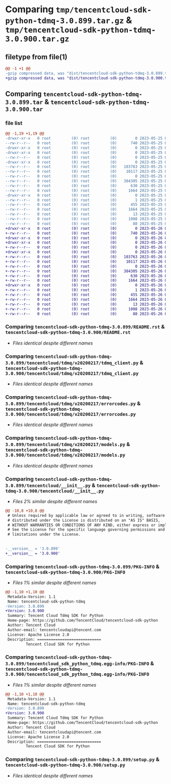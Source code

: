 # Comparing `tmp/tencentcloud-sdk-python-tdmq-3.0.899.tar.gz` & `tmp/tencentcloud-sdk-python-tdmq-3.0.900.tar.gz`

## filetype from file(1)

```diff
@@ -1 +1 @@
-gzip compressed data, was "dist/tencentcloud-sdk-python-tdmq-3.0.899.tar", last modified: Thu May 25 00:37:46 2023, max compression
+gzip compressed data, was "dist/tencentcloud-sdk-python-tdmq-3.0.900.tar", last modified: Fri May 26 02:28:54 2023, max compression
```

## Comparing `tencentcloud-sdk-python-tdmq-3.0.899.tar` & `tencentcloud-sdk-python-tdmq-3.0.900.tar`

### file list

```diff
@@ -1,19 +1,19 @@
-drwxr-xr-x   0 root         (0) root         (0)        0 2023-05-25 00:37:46.000000 tencentcloud-sdk-python-tdmq-3.0.899/
--rw-r--r--   0 root         (0) root         (0)      740 2023-05-25 00:37:46.000000 tencentcloud-sdk-python-tdmq-3.0.899/README.rst
-drwxr-xr-x   0 root         (0) root         (0)        0 2023-05-25 00:37:46.000000 tencentcloud-sdk-python-tdmq-3.0.899/tencentcloud/
-drwxr-xr-x   0 root         (0) root         (0)        0 2023-05-25 00:37:46.000000 tencentcloud-sdk-python-tdmq-3.0.899/tencentcloud/tdmq/
--rw-r--r--   0 root         (0) root         (0)        0 2023-05-25 00:37:46.000000 tencentcloud-sdk-python-tdmq-3.0.899/tencentcloud/tdmq/__init__.py
-drwxr-xr-x   0 root         (0) root         (0)        0 2023-05-25 00:37:46.000000 tencentcloud-sdk-python-tdmq-3.0.899/tencentcloud/tdmq/v20200217/
--rw-r--r--   0 root         (0) root         (0)   103763 2023-05-25 00:37:46.000000 tencentcloud-sdk-python-tdmq-3.0.899/tencentcloud/tdmq/v20200217/tdmq_client.py
--rw-r--r--   0 root         (0) root         (0)    10117 2023-05-25 00:37:46.000000 tencentcloud-sdk-python-tdmq-3.0.899/tencentcloud/tdmq/v20200217/errorcodes.py
--rw-r--r--   0 root         (0) root         (0)        0 2023-05-25 00:37:46.000000 tencentcloud-sdk-python-tdmq-3.0.899/tencentcloud/tdmq/v20200217/__init__.py
--rw-r--r--   0 root         (0) root         (0)   384305 2023-05-25 00:37:46.000000 tencentcloud-sdk-python-tdmq-3.0.899/tencentcloud/tdmq/v20200217/models.py
--rw-r--r--   0 root         (0) root         (0)      630 2023-05-25 00:37:46.000000 tencentcloud-sdk-python-tdmq-3.0.899/tencentcloud/__init__.py
--rw-r--r--   0 root         (0) root         (0)     1664 2023-05-25 00:37:46.000000 tencentcloud-sdk-python-tdmq-3.0.899/PKG-INFO
-drwxr-xr-x   0 root         (0) root         (0)        0 2023-05-25 00:37:46.000000 tencentcloud-sdk-python-tdmq-3.0.899/tencentcloud_sdk_python_tdmq.egg-info/
--rw-r--r--   0 root         (0) root         (0)        1 2023-05-25 00:37:46.000000 tencentcloud-sdk-python-tdmq-3.0.899/tencentcloud_sdk_python_tdmq.egg-info/dependency_links.txt
--rw-r--r--   0 root         (0) root         (0)      455 2023-05-25 00:37:46.000000 tencentcloud-sdk-python-tdmq-3.0.899/tencentcloud_sdk_python_tdmq.egg-info/SOURCES.txt
--rw-r--r--   0 root         (0) root         (0)     1664 2023-05-25 00:37:46.000000 tencentcloud-sdk-python-tdmq-3.0.899/tencentcloud_sdk_python_tdmq.egg-info/PKG-INFO
--rw-r--r--   0 root         (0) root         (0)       13 2023-05-25 00:37:46.000000 tencentcloud-sdk-python-tdmq-3.0.899/tencentcloud_sdk_python_tdmq.egg-info/top_level.txt
--rw-r--r--   0 root         (0) root         (0)     1008 2023-05-25 00:37:46.000000 tencentcloud-sdk-python-tdmq-3.0.899/setup.py
--rw-r--r--   0 root         (0) root         (0)       88 2023-05-25 00:37:46.000000 tencentcloud-sdk-python-tdmq-3.0.899/setup.cfg
+drwxr-xr-x   0 root         (0) root         (0)        0 2023-05-26 02:28:54.000000 tencentcloud-sdk-python-tdmq-3.0.900/
+-rw-r--r--   0 root         (0) root         (0)      740 2023-05-26 02:28:54.000000 tencentcloud-sdk-python-tdmq-3.0.900/README.rst
+drwxr-xr-x   0 root         (0) root         (0)        0 2023-05-26 02:28:54.000000 tencentcloud-sdk-python-tdmq-3.0.900/tencentcloud/
+drwxr-xr-x   0 root         (0) root         (0)        0 2023-05-26 02:28:54.000000 tencentcloud-sdk-python-tdmq-3.0.900/tencentcloud/tdmq/
+-rw-r--r--   0 root         (0) root         (0)        0 2023-05-26 02:28:54.000000 tencentcloud-sdk-python-tdmq-3.0.900/tencentcloud/tdmq/__init__.py
+drwxr-xr-x   0 root         (0) root         (0)        0 2023-05-26 02:28:54.000000 tencentcloud-sdk-python-tdmq-3.0.900/tencentcloud/tdmq/v20200217/
+-rw-r--r--   0 root         (0) root         (0)   103763 2023-05-26 02:28:54.000000 tencentcloud-sdk-python-tdmq-3.0.900/tencentcloud/tdmq/v20200217/tdmq_client.py
+-rw-r--r--   0 root         (0) root         (0)    10117 2023-05-26 02:28:54.000000 tencentcloud-sdk-python-tdmq-3.0.900/tencentcloud/tdmq/v20200217/errorcodes.py
+-rw-r--r--   0 root         (0) root         (0)        0 2023-05-26 02:28:54.000000 tencentcloud-sdk-python-tdmq-3.0.900/tencentcloud/tdmq/v20200217/__init__.py
+-rw-r--r--   0 root         (0) root         (0)   384305 2023-05-26 02:28:54.000000 tencentcloud-sdk-python-tdmq-3.0.900/tencentcloud/tdmq/v20200217/models.py
+-rw-r--r--   0 root         (0) root         (0)      630 2023-05-26 02:28:54.000000 tencentcloud-sdk-python-tdmq-3.0.900/tencentcloud/__init__.py
+-rw-r--r--   0 root         (0) root         (0)     1664 2023-05-26 02:28:54.000000 tencentcloud-sdk-python-tdmq-3.0.900/PKG-INFO
+drwxr-xr-x   0 root         (0) root         (0)        0 2023-05-26 02:28:54.000000 tencentcloud-sdk-python-tdmq-3.0.900/tencentcloud_sdk_python_tdmq.egg-info/
+-rw-r--r--   0 root         (0) root         (0)        1 2023-05-26 02:28:54.000000 tencentcloud-sdk-python-tdmq-3.0.900/tencentcloud_sdk_python_tdmq.egg-info/dependency_links.txt
+-rw-r--r--   0 root         (0) root         (0)      455 2023-05-26 02:28:54.000000 tencentcloud-sdk-python-tdmq-3.0.900/tencentcloud_sdk_python_tdmq.egg-info/SOURCES.txt
+-rw-r--r--   0 root         (0) root         (0)     1664 2023-05-26 02:28:54.000000 tencentcloud-sdk-python-tdmq-3.0.900/tencentcloud_sdk_python_tdmq.egg-info/PKG-INFO
+-rw-r--r--   0 root         (0) root         (0)       13 2023-05-26 02:28:54.000000 tencentcloud-sdk-python-tdmq-3.0.900/tencentcloud_sdk_python_tdmq.egg-info/top_level.txt
+-rw-r--r--   0 root         (0) root         (0)     1008 2023-05-26 02:28:54.000000 tencentcloud-sdk-python-tdmq-3.0.900/setup.py
+-rw-r--r--   0 root         (0) root         (0)       88 2023-05-26 02:28:54.000000 tencentcloud-sdk-python-tdmq-3.0.900/setup.cfg
```

### Comparing `tencentcloud-sdk-python-tdmq-3.0.899/README.rst` & `tencentcloud-sdk-python-tdmq-3.0.900/README.rst`

 * *Files identical despite different names*

### Comparing `tencentcloud-sdk-python-tdmq-3.0.899/tencentcloud/tdmq/v20200217/tdmq_client.py` & `tencentcloud-sdk-python-tdmq-3.0.900/tencentcloud/tdmq/v20200217/tdmq_client.py`

 * *Files identical despite different names*

### Comparing `tencentcloud-sdk-python-tdmq-3.0.899/tencentcloud/tdmq/v20200217/errorcodes.py` & `tencentcloud-sdk-python-tdmq-3.0.900/tencentcloud/tdmq/v20200217/errorcodes.py`

 * *Files identical despite different names*

### Comparing `tencentcloud-sdk-python-tdmq-3.0.899/tencentcloud/tdmq/v20200217/models.py` & `tencentcloud-sdk-python-tdmq-3.0.900/tencentcloud/tdmq/v20200217/models.py`

 * *Files identical despite different names*

### Comparing `tencentcloud-sdk-python-tdmq-3.0.899/tencentcloud/__init__.py` & `tencentcloud-sdk-python-tdmq-3.0.900/tencentcloud/__init__.py`

 * *Files 2% similar despite different names*

```diff
@@ -10,8 +10,8 @@
 # Unless required by applicable law or agreed to in writing, software
 # distributed under the License is distributed on an "AS IS" BASIS,
 # WITHOUT WARRANTIES OR CONDITIONS OF ANY KIND, either express or implied.
 # See the License for the specific language governing permissions and
 # limitations under the License.
 
 
-__version__ = '3.0.899'
+__version__ = '3.0.900'
```

### Comparing `tencentcloud-sdk-python-tdmq-3.0.899/PKG-INFO` & `tencentcloud-sdk-python-tdmq-3.0.900/PKG-INFO`

 * *Files 1% similar despite different names*

```diff
@@ -1,10 +1,10 @@
 Metadata-Version: 1.1
 Name: tencentcloud-sdk-python-tdmq
-Version: 3.0.899
+Version: 3.0.900
 Summary: Tencent Cloud Tdmq SDK for Python
 Home-page: https://github.com/TencentCloud/tencentcloud-sdk-python
 Author: Tencent Cloud
 Author-email: tencentcloudapi@tencent.com
 License: Apache License 2.0
 Description: ============================
         Tencent Cloud SDK for Python
```

### Comparing `tencentcloud-sdk-python-tdmq-3.0.899/tencentcloud_sdk_python_tdmq.egg-info/PKG-INFO` & `tencentcloud-sdk-python-tdmq-3.0.900/tencentcloud_sdk_python_tdmq.egg-info/PKG-INFO`

 * *Files 1% similar despite different names*

```diff
@@ -1,10 +1,10 @@
 Metadata-Version: 1.1
 Name: tencentcloud-sdk-python-tdmq
-Version: 3.0.899
+Version: 3.0.900
 Summary: Tencent Cloud Tdmq SDK for Python
 Home-page: https://github.com/TencentCloud/tencentcloud-sdk-python
 Author: Tencent Cloud
 Author-email: tencentcloudapi@tencent.com
 License: Apache License 2.0
 Description: ============================
         Tencent Cloud SDK for Python
```

### Comparing `tencentcloud-sdk-python-tdmq-3.0.899/setup.py` & `tencentcloud-sdk-python-tdmq-3.0.900/setup.py`

 * *Files identical despite different names*

